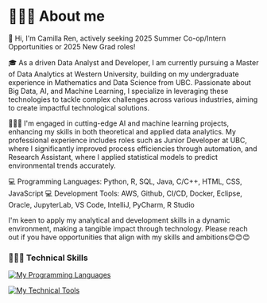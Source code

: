 # 🙋🏻‍♀️ About me

👩 Hi, I'm Camilla Ren, actively seeking 2025 Summer Co-op/Intern Opportunities or 2025 New Grad roles!

🎓 As a driven Data Analyst and Developer, I am currently pursuing a Master of Data Analytics at Western University, building on my undergraduate experience in Mathematics and Data Science from UBC. Passionate about Big Data, AI, and Machine Learning, I specialize in leveraging these technologies to tackle complex challenges across various industries, aiming to create impactful technological solutions.

👩🏻‍💻 I'm engaged in cutting-edge AI and machine learning projects, enhancing my skills in both theoretical and applied data analytics. My professional experience includes roles such as Junior Developer at UBC, where I significantly improved process efficiencies through automation, and Research Assistant, where I applied statistical models to predict environmental trends accurately.

💻 Programming Languages: Python, R, SQL, Java, C/C++, HTML, CSS, JavaScript
💻 Development Tools: AWS, Github, CI/CD, Docker, Eclipse, Oracle, JupyterLab, VS Code, IntelliJ, PyCharm, R Studio

I'm keen to apply my analytical and development skills in a dynamic environment, making a tangible impact through technology. Please reach out if you have opportunities that align with my skills and ambitions😊😊😊

### 👩🏻‍💻 Technical Skills

[![My Programming Languages](https://skillicons.dev/icons?i=py,c,cpp,html,java,r,css,unity,js,php,cs&theme=dark)](https://skillicons.dev)
</br>

[![My Technical Tools](https://skillicons.dev/icons?i=idea,atom,git,matlab,visualstudio,vscode,github,aws,docker,mysql&theme=dark)](https://skillicons.dev)
</br>

